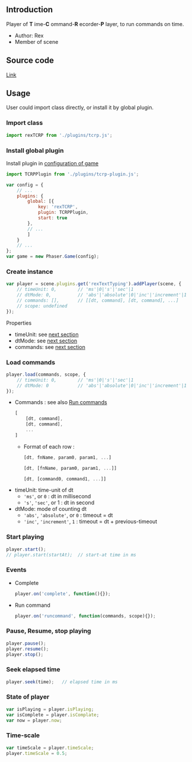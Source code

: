 ## Introduction

Player of **T** ime-**C** ommand-**R** ecorder-**P** layer, to run commands on time.

- Author: Rex
- Member of scene

## Source code

[Link](https://github.com/rexrainbow/phaser3-rex-notes/blob/master/plugins/tcrp/PlayerPlugin.js)

## Usage

User could import class directly, or install it by global plugin.

### Import class

```javascript
import rexTCRP from './plugins/tcrp.js';
```

### Install global plugin

Install plugin in [configuration of game](game.md#configuration)

```javascript
import TCRPPlugin from './plugins/tcrp-plugin.js';

var config = {
    // ...
    plugins: {
        global: [{
            key: 'rexTCRP',
            plugin: TCRPPlugin,
            start: true
        },
        // ...
        ]
    }
    // ...
};
var game = new Phaser.Game(config);
```

### Create instance

```javascript
var player = scene.plugins.get('rexTextTyping').addPlayer(scene, {
    // timeUnit: 0,        // 'ms'|0|'s'|'sec'|1
    // dtMode: 0,          // 'abs'|'absolute'|0|'inc'|'increment'|1
    // commands: [],       // [[dt, command], [dt, command], ...]
    // scope: undefined
});
```

Properties

- timeUnit: see [next section](tcrpplayerplugin.md#load-commands)
- dtMode: see [next section](tcrpplayerplugin.md#load-commands)
- commands: see [next section](tcrpplayerplugin.md#load-commands)

### Load commands

```javascript
player.load(commands, scope, {
    // timeUnit: 0,        // 'ms'|0|'s'|'sec'|1
    // dtMode: 0           // 'abs'|'absolute'|0|'inc'|'increment'|1
});
```

- Commands : see also [Run commands](runcommands.md)
    ```javascript
    [
        [dt, command],
        [dt, command],
        ...
    ]
    ```
    - Format of each row :
        ```javascript
        [dt, fnName, param0, param1, ...]
        ```
        ```javascript
        [dt, [fnName, param0, param1, ...]]
        ```
        ```javascript
        [dt, [command0, command1, ...]]
        ```
- timeUnit: time-unit of dt
    - `'ms'`, or `0` : dt in millisecond
    - `'s'`, `'sec'`, or 1 : dt in second
- dtMode: mode of counting dt
    - `'abs'`, `'absolute'`, or `0` : timeout = dt
    - `'inc'`, `'increment'`, `1` : timeout = dt + previous-timeout

### Start playing

```javascript
player.start();
// player.start(startAt);  // start-at time in ms
```

### Events

- Complete
    ```javascript
    player.on('complete', function(){});
    ```
- Run command
    ```javascript
    player.on('runcommand', function(commands, scope){});
    ```

### Pause, Resume, stop playing

```javascript
player.pause();
player.resume();
player.stop();
```

### Seek elapsed time

```javascript
player.seek(time);   // elapsed time in ms
```

### State of player

```javascript
var isPlaying = player.isPlaying;
var isComplete = player.isComplate;
var now = player.now;
```

### Time-scale

```javascript
var timeScale = player.timeScale;
player.timeScale = 0.5;
```